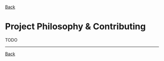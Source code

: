 <a href="javascript:history.go(-1)">Back</a>
# Project Philosophy & Contributing

TODO

<hr>
<a href="javascript:history.go(-1)">Back</a>
